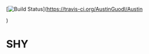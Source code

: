 [![Build Status](https://travis-ci.org/AustinGuodl/Austin.svg?branch=master)](https://travis-ci.org/AustinGuodl/Austin 

)
# SHY

